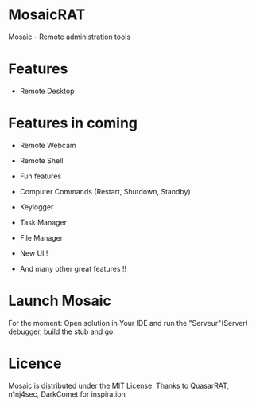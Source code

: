 # MosaicRAT

Mosaic - Remote administration tools

# Features

* Remote Desktop

# Features in coming

* Remote Webcam
* Remote Shell
* Fun features
* Computer Commands (Restart, Shutdown, Standby)
* Keylogger
* Task Manager
* File Manager

* New UI !
* And many other great features !!

# Launch Mosaic

For the moment: Open solution in Your IDE and run the "Serveur"(Server) debugger, build the stub and go.

# Licence

Mosaic is distributed under the MIT License. Thanks to QuasarRAT, n1nj4sec, DarkComet for inspiration 
